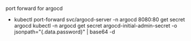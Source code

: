 port forward for argocd
- kubectl port-forward svc/argocd-server -n argocd 8080:80
get secret argocd
kubectl -n argocd get secret argocd-initial-admin-secret -o jsonpath="{.data.password}" | base64 -d